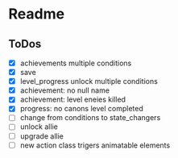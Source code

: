 # Readme
## ToDos

* [X] achievements multiple conditions 
* [X] save 
* [X] level_progress unlock multiple conditions 
* [X] achievement: no null name 
* [X] achievement: level eneies killed 
* [X] progress: no canons level completed
* [ ] change from conditions to state_changers
* [ ] unlock allie
* [ ] upgrade allie
* [ ] new action class trigers animatable elements
